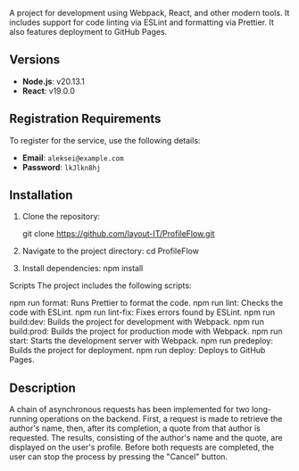 A project for development using Webpack, React, and other modern tools. It includes support for code linting via ESLint and formatting via Prettier. It also features deployment to GitHub Pages.

## Versions

- **Node.js**: v20.13.1
- **React**: v19.0.0

## Registration Requirements

To register for the service, use the following details:

- **Email**: `aleksei@example.com`
- **Password**: `lkJlkn8hj`

## Installation

1. Clone the repository:

   git clone https://github.com/layout-IT/ProfileFlow.git

2. Navigate to the project directory:
   cd ProfileFlow

3. Install dependencies:
   npm install

Scripts
The project includes the following scripts:

npm run format: Runs Prettier to format the code.
npm run lint: Checks the code with ESLint.
npm run lint-fix: Fixes errors found by ESLint.
npm run build:dev: Builds the project for development with Webpack.
npm run build:prod: Builds the project for production mode with Webpack.
npm run start: Starts the development server with Webpack.
npm run predeploy: Builds the project for deployment.
npm run deploy: Deploys to GitHub Pages.

## Description

A chain of asynchronous requests has been implemented for two long-running operations on the backend. First, a request is made to retrieve the author's name, then, after its completion, a quote from that author is requested. The results, consisting of the author's name and the quote, are displayed on the user's profile. Before both requests are completed, the user can stop the process by pressing the "Cancel" button.
